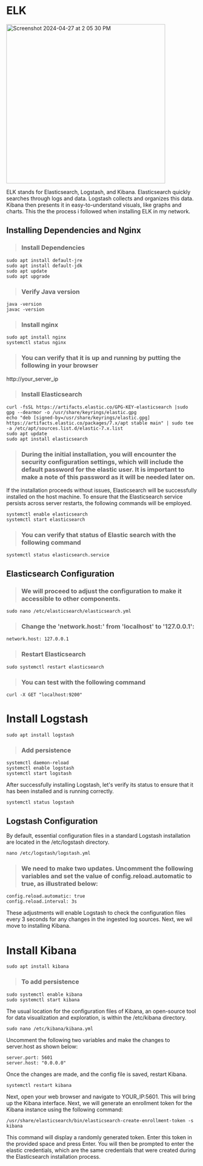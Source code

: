 # ELK

<img width="419" alt="Screenshot 2024-04-27 at 2 05 30 PM" src="https://github.com/lm3nitro/Projects/assets/55665256/7c35c537-0af4-45e2-be18-e6ea7998d194">

ELK stands for Elasticsearch, Logstash, and Kibana. Elasticsearch quickly searches through logs and data. Logstash collects and organizes this data. Kibana then presents it in easy-to-understand visuals, like graphs and charts. This the the process i followed when installing ELK in my network.


## Installing Dependencies and Nginx
>### Install Dependencies
```
sudo apt install default-jre
sudo apt install default-jdk
sudo apt update
sudo apt upgrade
```
>### Verify Java version
```
java -version
javac -version
```
>### Install nginx
```
sudo apt install nginx
systemctl status nginx
```
>### You can verify that it is up and running by putting the following in your browser

http://your_server_ip

>### Install Elasticsearch
```
curl -fsSL https://artifacts.elastic.co/GPG-KEY-elasticsearch |sudo gpg --dearmor -o /usr/share/keyrings/elastic.gpg
echo "deb [signed-by=/usr/share/keyrings/elastic.gpg] https://artifacts.elastic.co/packages/7.x/apt stable main" | sudo tee -a /etc/apt/sources.list.d/elastic-7.x.list
sudo apt update
sudo apt install elasticsearch
```
>### During the initial installation, you will encounter the security configuration settings, which will include the default password for the elastic user. It is important to make a note of this password as it will be needed later on.

If the installation proceeds without issues, Elasticsearch will be successfully installed on the host machine.
To ensure that the Elasticsearch service persists across server restarts, the following commands will be employed.
```
systemctl enable elasticsearch
systemctl start elasticsearch
```
>### You can verify that status of Elastic search with the following command
```
systemctl status elasticsearch.service
```
## Elasticsearch Configuration

>### We will proceed to adjust the configuration to make it accessible to other components.
```
sudo nano /etc/elasticsearch/elasticsearch.yml
```
>### Change the 'network.host:' from 'localhost' to '127.0.0.1':
``
network.host: 127.0.0.1
``
>### Restart Elasticsearch
```
sudo systemctl restart elasticsearch
```
>### You can test with the following command
```
curl -X GET "localhost:9200"
```
# Install Logstash
```
sudo apt install logstash
```
>### Add persistence
```
systemctl daemon-reload
systemctl enable logstash
systemctl start logstash
```

After successfully installing Logstash, let's verify its status to ensure that it has been installed and is running correctly.
```
systemctl status logstash
```
## Logstash Configuration

By default, essential configuration files in a standard Logstash installation are located in the /etc/logstash directory.

```
nano /etc/logstash/logstash.yml
```
>### We need to make two updates. Uncomment the following variables and set the value of config.reload.automatic to true, as illustrated below:
```
config.reload.automatic: true
config.reload.interval: 3s
```
These adjustments will enable Logstash to check the configuration files every 3 seconds for any changes in the ingested log sources. Next, we wil move to installing Kibana.

# Install Kibana
```
sudo apt install kibana
```
>### To add persistence
```
sudo systemctl enable kibana
sudo systemctl start kibana
```
The usual location for the configuration files of Kibana, an open-source tool for data visualization and exploration, is within the /etc/kibana directory.
```
sudo nano /etc/kibana/kibana.yml
```
Uncomment the following two variables and make the changes to server.host as shown below:
```
server.port: 5601
server.host: "0.0.0.0"
```
Once the changes are made, and the config file is saved, restart Kibana.
```
systemctl restart kibana
```
Next, open your web browser and navigate to YOUR_IP:5601. This will bring up the Kibana interface. Next, we will generate an enrollment token for the Kibana instance using the following command:
```
/usr/share/elasticsearch/bin/elasticsearch-create-enrollment-token -s kibana
```
This command will display a randomly generated token. Enter this token in the provided space and press Enter. You will then be prompted to enter the elastic credentials, which are the same credentials that were created during the Elasticsearch installation process.
